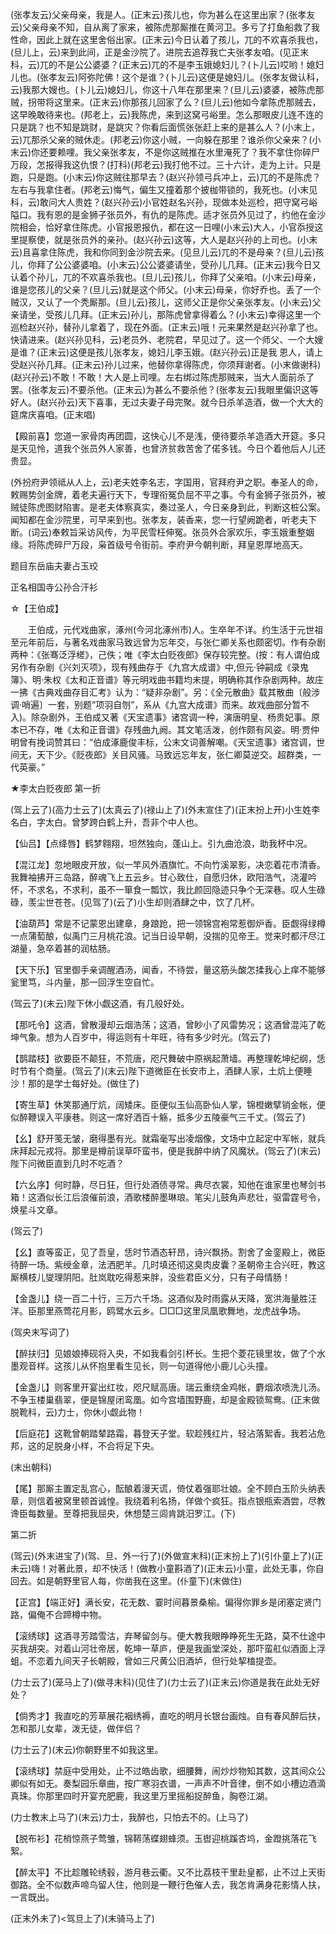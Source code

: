 <!-- { "loadSidebar": true } -->
(张孝友云)父亲母亲，我是人。(正末云)孩儿也，你为甚么在这里出家？(张孝友云)父亲母亲不知，自从离了家来，被陈虎那厮推在黄河卫。多亏了打鱼船救了我性命，因此上就在这里舍俗出家。(正末云)今日认着了孩儿，兀的不欢喜杀我也，(旦儿上，云)来到此间，正是金沙院了。进院去追荐我亡夫张孝友咱。(见正末科，云)兀的不是公公婆婆？(正末云)兀的不是李玉娥媳妇儿？(卜儿云)哎哟！媳妇儿也。(张孝友云)阿弥陀佛！这个是谁？(卜儿云)这便是媳妇儿。(张孝友做认科，云)我那大嫂也。(卜儿云)媳妇儿，你这十八年在那里来？(旦儿云)婆婆，被陈虎那贼，拐带将这里来。(正末云)你那孩儿回家了么？(旦儿云)他如今拿陈虎那贼去，这早晚敢待来也。(邦老上，云)我陈虎，来到这窝弓峪里。怎么那眼皮儿连不连的只是跳？也不知是跳财，是跳灾？你看后面慌张张赶上来的是甚么人？(小末上，云)兀那杀父亲的贼休走。(邦老云)你这小贼，一向躲在那里？谁杀你父亲来？(小末云)你还要赖哩。我父亲张孝友，不是你这贼推在水里淹死了？我不拿住你碎尸万段，怎报得我这仇恨？(打科)(邦老云)我打他不过。三十六计，走为上计。只是跑，只是跑。(小末云)你这贼往那早去？(赵兴孙领弓兵冲上，云)兀的不是陈虎？左右与我拿住者。(邦老云)悔气，偏生又撞着那个披枷带锁的，我死也。(小末见科，云)敢问大人贵姓？(赵兴孙云)小官姓赵名兴孙，现做本处巡检，把守窝弓峪隘口。我有恩的是金狮子张员外，有仇的是陈虎。适才张员外见过了，约他在金沙院相会，恰好拿住陈虎。小官报恩报仇，都在这一日哩(小末云)大人，小官忝授这里提察使，就是张员外的亲孙。(赵兴孙云)这等，大人是赵兴孙的上司也。(小末云)且喜拿住陈虎，我和你同到金沙院去来。(见旦儿云)兀的不是母亲？(旦儿云)孩儿，你拜了公公婆婆咱。(小末云)公公婆婆请坐，受孙儿几拜。(正末云)我今日又认着个孙儿，兀的不欢喜杀我也。(旦儿云)孩儿，你拜了父亲咱。(小末云)母亲，谁是您孩儿的父亲？(旦儿云)就是这个师父。(小末云)母亲，你好乔也。丢了一个贼汉，又认了一个秃厮那。(旦儿云)孩儿，这师父正是你父亲张孝友。(小末云)父亲请坐，受孩儿几拜。(正末云)孙儿，那陈虎曾拿得着么？(小末云)幸得这里一个巡检赵兴孙，替孙儿拿着了，现在外面。(正末云)哦！元来果然是赵兴孙拿了也。快请进来。(赵兴孙见科，云)老员外、老院君，早见过了。这一个师父、一个大嫂是谁？(正末云)这便是孩儿张孝友，媳妇儿李玉娥。(赵兴孙云)正是我
恩人，请上受赵兴孙几拜。(正末云)孙儿过来，他替你拿得陈虎，你须拜谢者。(小末做谢科)(赵兴孙云)不敢！不敢！大人是上司哩。左右绑过陈虎那贼来，当大人面前杀了罢。(张孝友云)不要杀他。(正末云)为甚么不要杀他？(张孝友云)我眼里偏识这等好人。(赵兴孙云)天下喜事，无过夫妻子母完聚。就今日杀羊造酒，做一个大大的筵席庆喜咱。(正末唱)

【殿前喜】您道一家骨肉再团圆，这快心儿不是浅，便待要杀羊造酒大开筵。多只是天见怜，道我个张员外人家善，也曾济贫救苦舍了偌多钱。今日个着他后人儿还贵显。

(外扮府尹领祗从人上，云)老夫姓李名志，字国用，官拜府尹之职。奉圣人的命，敕赐势剑金牌，着老夫遍行天下，专理衔冤负屈不平之事。今有金狮子张员外，被贼徒陈虎图财陷害。是老夫体察真实，奏过圣人，今日亲身到此，判断这桩公案。闻知都在金沙院里，可早来到也。张孝友，装香来，您一行望阙跪者，听老夫下断。(词云)奉敕旨采访风传，为平民雪枉伸冤。张员外合家欢乐，李玉娥重整姻缘。将陈虎碎尸万段，枭首级号令街前。李府尹今朝判断，拜皇恩厚地高天。

题目东岳庙夫妻占玉珓

正名相国寺公孙合汗衫
　




☆【王伯成】
 
　　王伯成，元代戏曲家，涿州(今河北涿州市)人。生卒年不详。约生活于元世祖至元年前后，与著名戏曲家马致远曾为忘年交，与张仁卿关系也颇密切。作有杂剧两种：《张骞泛浮槎》，己佚；唯《李太白贬夜郎》保存较完整。(按：有人谓伯成另作有杂剧《兴刘灭项》，现有残曲存于《九宫大成谱》中,但元·钟嗣成《录鬼簿》、明·朱权《太和正音谱》等元明戏曲书籍均未提，明确称其作杂剧两种。故庄一拂《古典戏曲存目汇考》认为：“疑非杂剧”。另：《全元散曲》载其散曲〔般涉调·哨遍〕一套，别题“项羽自刎”，系从《九宫大成谱》而来。故戏曲部分暂不入)。除杂剧外，王伯成又著《天宝遗事》诸宫调一种，演唐明皇、杨贵妃事。原本已不存，唯《太和正音谱》存残曲九阙。其文笔活泼，创作颇有风姿。明·贾仲明曾有挽词赞其曰：“伯成涿鹿俊丰标，公末文词善解嘲。《天宝遗事》诸宫调，世间无，天下少。《贬夜郎》关目风骚。马致远忘年友，张仁卿莫逆交。超群类，一代英豪。” 

 
 
★李太白贬夜郎
第一折

(驾上云了)(高力士云了)(太真云了)(禄山上了)(外末宣住了)(正末扮上开)小生姓李名白，字太白。曾梦跨白鹤上升，吾非个中人也。

【仙吕】【点绛唇】鹤梦翱翔，坦然独向，蓬山上。引九曲沧浪，助我杯中况。

【混江龙】忽地眼皮开放，似一竿风外酒旗忙。不向竹溪翠影，决恋着花市清香。我舞袖拂开三岛路，醉魂飞上五云乡。甘心致仕，自愿归休，欧阳浩气，浇灌吟怀，不求名，不求利，虽不一箪食一瓢饮，我比颜回隐迹只争个无深巷。叹人生碌碌，羡尘世苍苍。(见驾了)(云了)小生却则酒肆之中，饮了几杯。

【油葫芦】常是不记蒙恩出建章，身踉跄，把一领锦宫袍常惹御炉香。臣觑得绿樽一点蒲萄酿，似禹门三月桃花浪。记当日设早朝，没揣的见帝王。觉来时都汗尽江湖量，急卒着甚的润枯肠。

【天下乐】官里御手亲调醒酒汤，闻香，不待尝，量这筋头酸怎揉我心上痒不能够瓮里笃，斗内量，那一回浮生空自忙。

(驾云了)(末云)陛下休小觑这酒，有几般好处。

【那吒令】这酒，曾散漫却云烟浩荡；这酒，曾眇小了风雷势况；这酒曾混沌了乾坤气象。想为人百岁中，得运则有十年旺，待有多少时光。(驾云了)

【鹊踏枝】欲要臣不颠狂，不荒唐，咫尺舞破中原祸起萧墙。再整理乾坤纪纲，恁时节有个商量。(驾云了)(末云)陛下道微臣在长安市上，酒肆人家，土炕上便睡沙！那的是学士每好处。(做住了)

【寄生草】休笑那通厅炕，阔矮床。臣便似玉仙高卧仙人掌，锦橙嫩擘销金帐，便似醉鞭误入平康巷。则这一席好洒百十觞，抵多少五陵豪气三千丈。(驾云了)

【幺】舒开笺无皱，磨得墨有光。就霜毫写出凌烟像，文场中立起定中军帐，就兵床拜起元戎将。那里是樽前误草吓蛮书，便是我醉中纳了风魔状。(驾云了)(末云)陛下问微臣直到几时不吃酒？

【六幺序】何时静，尽日狂，但行处酒债寻常。典尽衣裳，知他在谁家里也琴剑书箱！这酒似长江后浪催前浪，酒歌楼醉墨琳琅。笔尖儿鼓角声悲壮，驱雷霆号令，焕星斗文章。

(驾云了)

【幺】直等蛮正，见了吾皇，恁时节酒态轩昂，诗兴飘扬。割舍了金銮殿上，微臣待醉一场。紫绶金章，法洒肥羊。几时填还彻这臭肉皮囊？圣朝帝主合兴旺，教这厮横枝儿燮理阴阳。肚岚耽吃得惹来胖，没些君臣义分，只有子母情肠！

【金盏儿】绕一百二十行，三万六千场。这酒似及时雨露从天降，宽洪海量胜汪洋。臣那里燕莺花月影，鸥鹭水云乡。□□□这里凤凰歌舞地，龙虎战争场。

(驾央末写词了)

【醉扶归】见娘娘捧砚将入央，不如我看剑引杯长。生把个菱花镜里妆，做了个水墨观音样。这孩儿从怀抱里看生见长，则一句道得他小鹿儿心头撞。

【金盏儿】则客里开宴出红妆，咫尺赋高唐。瑞云重绕金鸡帐，麝烟浓喷洗儿汤。不争玉楼巢翡翠，便是锦屋闭鸾凰。如今宫墙围野鹿，却是金殿锁鸳鸯。(正末做脱靴科，云)力士，你休小觑此物！

【后庭花】这靴曾朝踏辇路霜，暮登天子堂。软趁残红片，轻沾落絮香。我若沾危邦，这的足脱身小样，不合将足下央。

(末出朝科)

【尾】那厮主置定乱宫心，酝酿着漫天谎，倚仗着强耶壮娘。全不顾白玉阶头纳表章，则信着被窝里顿首诚惶。我绕着利名扬，佯做个疯狂。指点银瓶索酒尝，尽教谗臣每数量。至尊把我屈央，休想楚三闾肯跳汨罗江。(下)


第二折

(驾云)(外末进宝了)(驾、旦、外一行了)(外做宣末科)(正末扮上了)(引仆童上了)(正未云)嗨！对著此景，却不快活！(做教小童斟酒了)(正末云)小童，此处无事，你自回去。如是朝野里官人每，你凿我在这里。(仆童下)(末做住)

【正宫】【端正好】满长安，花无数、霎时间暮景桑榆。偏得你罪乡是闭塞定贤门路，偏俺不合蹄樽中物。

【滚绣球】这酒寻芳踏雪沽，弃琴留剑与。便大教我眼睁睁死生无路，莫不仕途中买我胡突。对着山河壮帝居，乾坤一草庐，便是我画堂深处，那吓蛮舡似酒面上浮蛆。不恋着九间天子长朝殿，曾如三尺黄公旧酒垆，但行处挈榼提壶。

(力士云了)(笼马上了)(做寻末科)(见住了)(力士云了)(正末云)你道是我在此处无好处？

【倘秀才】我直吃的芳草展花裀绣褥，直吃的明月长银台画烛。自有春风醉后扶，怎和那儿女辈，泼无徒，做伴侣？

(力士云了)(末云)你朝野里不如我这里。

【滚绣球】禁庭中受用处，止不过皓齿歌，细腰舞，闹炒炒物知其数，这其间众公卿似有如无。奏梨园乐章曲，按广寒羽衣谱，一声声不叶音律，倒不如小槽边酒滴真珠。你那里四时开宴充肥鹿，我这里万里摇船捉醉鱼，胸卷江湖。

(力士教末上马了)(末云)力士，我醉也，只怕去不的。(上马了)

【脱布衫】花梢惊燕子莺雏，锦鞯荡蝶翅蜂须。玉辔迎桃蹊杏坞，金蹬挑落花飞絮。

【醉太平】不比趁雕轮绣毂，游月巷云衢。又不比荔枝干里赴皇都，止不过上天街御路。全不似数声啼鸟留人住，他则是一鞭行色催人去，我怎肯满身花影情人扶，一言既出。

(正末外未了)<驾旦上了)(末骑马上了)


